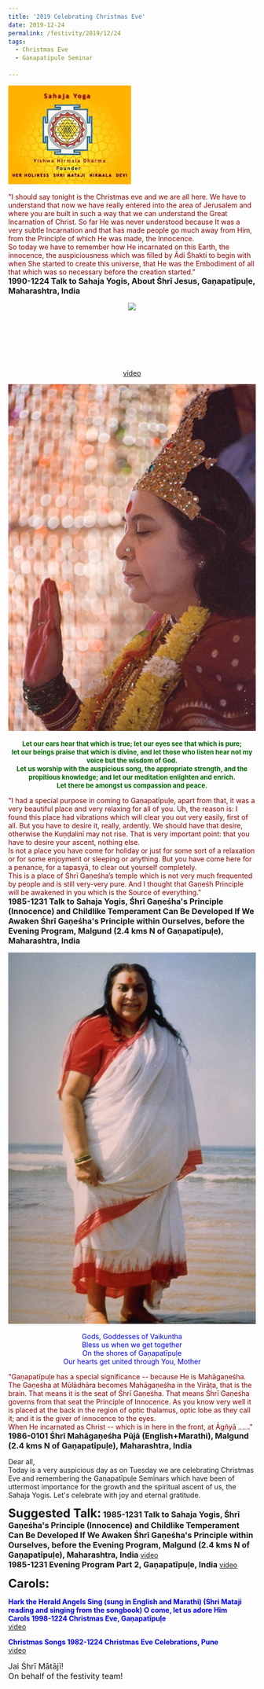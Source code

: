 ```yaml
---
title: '2019 Celebrating Christmas Eve'
date: 2019-12-24
permalink: /festivity/2019/12/24
tags:
  - Christmas Eve
  - Ganapatipule Seminar
  
---
```


![PICTURE 1](/images/image1.png)

<p>
<font color="DarkRed">"I should say tonight is the Christmas eve and we are all here. We have to understand that now we have really entered into the area of Jerusalem and where you are built in such a way that we can understand the Great Incarnation of Christ. So far He was never understood because It was a very subtle Incarnation and that has made people go much away from Him, from the Principle of which He was made, the Innocence.<br>
So today we have to remember how He incarnated on this Earth, the innocence, the auspiciousness which was filled by Ādi Śhakti to begin with when She started to create this universe, that He was the Embodiment of all that which was so necessary before the creation started."</font><br>
<font size="+0"><b>1990-1224 Talk to Sahaja Yogis, About Śhrī Jesus, Gaṇapatīpuḷe, Maharashtra, India</b></font>
</p>

<div style="text-align: center"><img src="/images/image.png" /></div>

<p style="color:green; text-align:center;">
<b></b><br>
<br>
<b></b><br>
<br>
<b></b><br>
<br>
<a href="">video</a>
</p>

<div style="text-align: center"><img src="/images/image274.png" /></div>

<p style="text-align:center;">
<font size="-1"><font color="DarkGreen"><b>Let our ears hear that which is true; let our eyes see that which is pure;<br>
 let our beings praise that which is divine, and let those who listen hear not my voice but the wisdom of God.<br>
Let us worship with the auspicious song, the appropriate strength, and the propitious knowledge; and let our meditation enlighten and enrich.<br> 
Let there be amongst us compassion and peace.</b></font></font>
</p>

<p>
<font color="DarkRed">"I had a special purpose in coming to Gaṇapatīpuḷe, apart from that, it was a very beautiful place and very relaxing for all of you. Uh, the reason is: I found this place had vibrations which will clear you out very easily, first of all. But you have to desire it, really, ardently. We should have that desire, otherwise the Kuṇḍalinī may not rise. That is very important point: that you have to desire your ascent, nothing else.<br>
Is not a place you have come for holiday or just for some sort of a relaxation or for some enjoyment or sleeping or anything. But you have come here for a penance, for a tapasyā, to clear out yourself completely.<br>
This is a place of Śhrī Gaṇeśha’s temple which is not very much frequented by people and is still very-very pure. And I thought that Gaṇeśh Principle will be awakened in you which is the Source of everything."</font><br>
<font size="+0"><b>1985-1231 Talk to Sahaja Yogis, Śhrī Gaṇeśha's Principle (Innocence) and Childlike Temperament Can Be Developed If We Awaken Śhrī Gaṇeśha's Principle within Ourselves, before the Evening Program, Malgund (2.4 kms N of Gaṇapatīpuḷe), Maharashtra, India</b></font>
</p>

<div style="text-align: center"><img src="/images/image275.png" /></div>

<p style="text-align:center;">
<font color="Blue">Gods, Goddesses of Vaikuntha<br>
Bless us when we get together<br>
On the shores of Gaṇapatīpuḷe<br>
Our hearts get united through You, Mother</font>
</p>

<p>
<font color="DarkRed">"Gaṇapatīpuḷe has a special significance -- because He is Mahāgaṇeśha. The Gaṇeśha at Mūlādhāra becomes Mahāgaṇeśha in the Virāṭa, that is the brain. That means it is the seat of Śhrī Gaṇeśha. That means Śhrī Gaṇeśha governs from that seat the Principle of Innocence. As you know very well it is placed at the back in the region of optic thalamus, optic lobe as they call it; and it is the giver of innocence to the eyes.<br>
When He incarnated as Christ -- which is in here in the front, at Āgñyā ......"</font><br>
<font size="+0"><b>1986-0101 Śhrī Mahāgaṇeśha Pūjā (English+Marathi), Malgund (2.4 kms N of Gaṇapatīpuḷe), Maharashtra, India</b></font>
</p>

<p>
Dear all,<br>
Today is a very auspicious day as on Tuesday we are celebrating Christmas Eve and remembering the Gaṇapatīpuḷe Seminars which have been of uttermost importance for the growth and the spiritual ascent of us, the Sahaja Yogis. Let's celebrate with joy and eternal gratitude. 
</p>

<font size="+2"><b>Suggested Talk:</b></font> 
<font size="+0"><b>1985-1231 Talk to Sahaja Yogis, Śhrī Gaṇeśha's Principle (Innocence) and Childlike Temperament Can Be Developed If We Awaken Śhrī Gaṇeśha's Principle within Ourselves, before the Evening Program, Malgund (2.4 kms N of Gaṇapatīpuḷe), Maharashtra, India</b></font>
<a href="https://www.youtube.com/watch?time_continue=2&v=35177rjek44&feature=emb_logo"> video</a><br>
<font size="+0"><b>1985-1231 Evening Program Part 2, Gaṇapatīpuḷe, India</b></font>
<a href="https://www.youtube.com/watch?time_continue=12611&v=SSdCD9bGX8A&feature=emb_logo"> video</a><br>

<font size="+2"><b>Carols:</b></font>

<p>
<font color="blue"><b>Hark the Herald Angels Sing (sung in English and Marathi) (Shri Mataji reading and singing from the songbook)
O come, let us adore Him<br>
Carols 1998-1224 Christmas Eve, Gaṇapatīpuḷe</b></font><br>
<a href="https://www.youtube.com/watch?v=rTOSAzUMN0k&feature=youtu.be"> video</a><br>
</p>

<p>
<font color="blue"><b>Christmas Songs 1982-1224 Christmas Eve Celebrations, Pune</b></font><br>
<a href="https://www.youtube.com/watch?v=lj_lXyci0WA&feature=youtu.be">video</a>
</p>

<p>
<font size="+0">Jai Śhrī Mātājī!<br>
On behalf of the festivity team!</font>
</p>